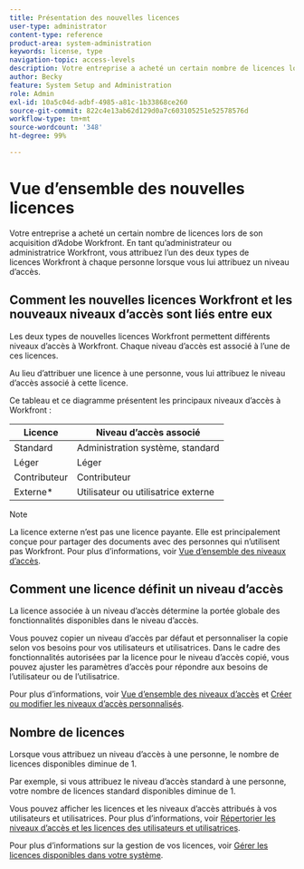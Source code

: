 ```yaml
---
title: Présentation des nouvelles licences
user-type: administrator
content-type: reference
product-area: system-administration
keywords: license, type
navigation-topic: access-levels
description: Votre entreprise a acheté un certain nombre de licences lors de son acquisition d’Adobe Workfront. En tant qu’administrateur ou administratrice Workfront, vous attribuez l’un des trois types de nouvelles licences Workfront à chaque personne lorsque vous lui attribuez un niveau d’accès.
author: Becky
feature: System Setup and Administration
role: Admin
exl-id: 10a5c04d-adbf-4985-a81c-1b33868ce260
source-git-commit: 822c4e13ab62d129d0a7c603105251e52578576d
workflow-type: tm+mt
source-wordcount: '348'
ht-degree: 99%

---
```


# Vue d’ensemble des nouvelles licences

<!-- Audited: 12/2023 -->

Votre entreprise a acheté un certain nombre de licences lors de son acquisition d’Adobe Workfront. En tant qu’administrateur ou administratrice Workfront, vous attribuez l’un des deux types de licences Workfront à chaque personne lorsque vous lui attribuez un niveau d’accès.

## Comment les nouvelles licences Workfront et les nouveaux niveaux d’accès sont liés entre eux

Les deux types de nouvelles licences Workfront permettent différents niveaux d’accès à Workfront. Chaque niveau d’accès est associé à l’une de ces licences.

Au lieu d’attribuer une licence à une personne, vous lui attribuez le niveau d’accès associé à cette licence.

Ce tableau et ce diagramme présentent les principaux niveaux d’accès à Workfront :

| Licence | Niveau d’accès associé |
|--- |--- |
| Standard | Administration système, standard |
| Léger | Léger |
| Contributeur | Contributeur |
| Externe* | Utilisateur ou utilisatrice externe |

>[!NOTE]
>
>La licence externe n’est pas une licence payante. Elle est principalement conçue pour partager des documents avec des personnes qui n’utilisent pas Workfront. Pour plus d’informations, voir [Vue d’ensemble des niveaux d’accès](/help/quicksilver/administration-and-setup/add-users/how-access-levels-work/access-level-overview.md).

## Comment une licence définit un niveau d’accès

La licence associée à un niveau d’accès détermine la portée globale des fonctionnalités disponibles dans le niveau d’accès.

Vous pouvez copier un niveau d’accès par défaut et personnaliser la copie selon vos besoins pour vos utilisateurs et utilisatrices. Dans le cadre des fonctionnalités autorisées par la licence pour le niveau d’accès copié, vous pouvez ajuster les paramètres d’accès pour répondre aux besoins de l’utilisateur ou de l’utilisatrice.

Pour plus d’informations, voir [Vue d’ensemble des niveaux d’accès](/help/quicksilver/administration-and-setup/add-users/how-access-levels-work/access-level-overview.md) et [Créer ou modifier les niveaux d’accès personnalisés](/help/quicksilver/administration-and-setup/add-users/configure-and-grant-access/create-modify-access-levels.md).

## Nombre de licences

Lorsque vous attribuez un niveau d’accès à une personne, le nombre de licences disponibles diminue de 1.

Par exemple, si vous attribuez le niveau d’accès standard à une personne, votre nombre de licences standard disponibles diminue de 1.

Vous pouvez afficher les licences et les niveaux d’accès attribués à vos utilisateurs et utilisatrices. Pour plus d’informations, voir [Répertorier les niveaux d’accès et les licences des utilisateurs et utilisatrices](../../../administration-and-setup/add-users/access-levels-and-object-permissions/list-access-levels-and-licenses-for-your-users.md).

Pour plus d’informations sur la gestion de vos licences, voir [Gérer les licences disponibles dans votre système](../../../administration-and-setup/get-started-wf-administration/manage-available-licenses-in-your-system.md).
